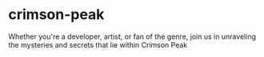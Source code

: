 # crimson-peak
Whether you're a developer, artist, or fan of the genre, join us in unraveling the mysteries and secrets that lie within Crimson Peak

